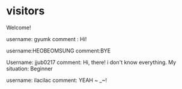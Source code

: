 # visitors

Welcome!


username: gyumk
comment : Hi!

username:HEOBEOMSUNG
comment:BYE

Username: jjub0217
comment: Hi, there! i don't know everything.
My situation: Beginner

username: ilacilac
comment: YEAH ~ _~!

